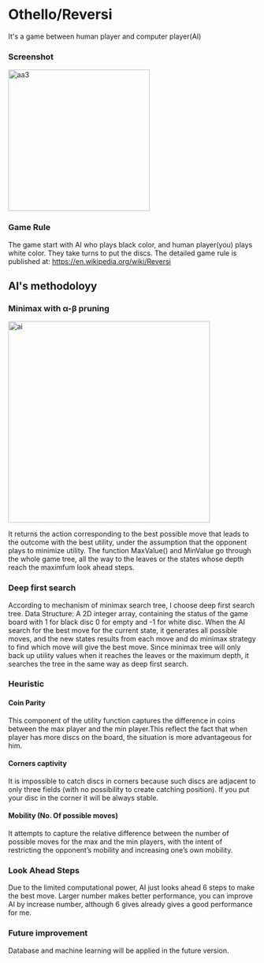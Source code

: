 # Othello/Reversi

It's a game between human player and computer player(AI)

### Screenshot

<img width="287" alt="aa3" src="https://user-images.githubusercontent.com/26604402/33599660-c4802bf4-d9e1-11e7-9b34-55e51f5d01e5.png">


### Game Rule

The game start with AI who plays black color, and human player(you) plays white color. They take turns to put the discs. The detailed game rule is published at: https://en.wikipedia.org/wiki/Reversi

## AI's methodoloyy

### Minimax with α-β pruning

<img width="409" alt="ai" src="https://user-images.githubusercontent.com/26604402/33599538-6b11c668-d9e1-11e7-9ade-e3636b346178.png">

It returns the action corresponding to the best possible move that leads to the outcome with the best utility, under the assumption that the opponent plays to minimize utility. The function MaxValue() and MinValue go through the whole game tree, all the way to the leaves or the states whose depth reach the maximfum look ahead steps.

### Deep first search

According to mechanism of minimax search tree, I choose deep first search tree. 
Data Structure: A 2D integer array, containing the status of the game board with 1 for black disc 	0 for empty and -1 for white disc.
When the AI search for the best move for the current state, it generates all possible moves, and the new states results from each move and do minimax strategy to find which move will give the best move. Since minimax tree will only back up utility values when it reaches the leaves or the maximum depth, it searches the tree in the same way as deep first search.

### Heuristic

#### Coin Parity

This component of the utility function captures the difference in coins between the max player and the min player.This reflect the fact that when player has more discs on the board, the situation is more advantageous for him.

#### Corners captivity

It is impossible to catch discs in corners because such discs are adjacent to only three fields (with no possibility to create catching position). If you put your disc in the corner it will be always stable.

#### Mobility (No. Of possible moves)

It attempts to capture the relative difference between the number of possible moves for the max and the min players, with the intent of restricting the opponent’s mobility and increasing one’s own mobility.

### Look Ahead Steps

Due to the limited computational power, AI just looks ahead 6 steps to make the best move. Larger number makes better performance, you can improve AI by increase number, although 6 gives already gives a good performance for me.

### Future improvement

Database and machine learning will be applied in the future version.
